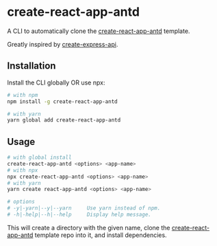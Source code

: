 # create-react-app-antd

A CLI to automatically clone the [create-react-app-antd](https://github.com/ant-design/create-react-app-antd) template.

Greatly inspired by [create-express-api](https://github.com/w3cj/create-express-api).

## Installation

Install the CLI globally OR use npx:

```sh
# with npm
npm install -g create-react-app-antd

# with yarn
yarn global add create-react-app-antd
```

## Usage

```sh
# with global install
create-react-app-antd <options> <app-name>
# with npx
npx create-react-app-antd <options> <app-name>
# with yarn
yarn create react-app-antd <options> <app-name>

# options
# -y|-yarn|--y|--yarn     Use yarn instead of npm.
# -h|-help|--h|--help     Display help message.
```
This will create a directory with the given name, clone the [create-react-app-antd](https://github.com/antdesign/create-react-app-antd) template repo into it, and install dependencies.
